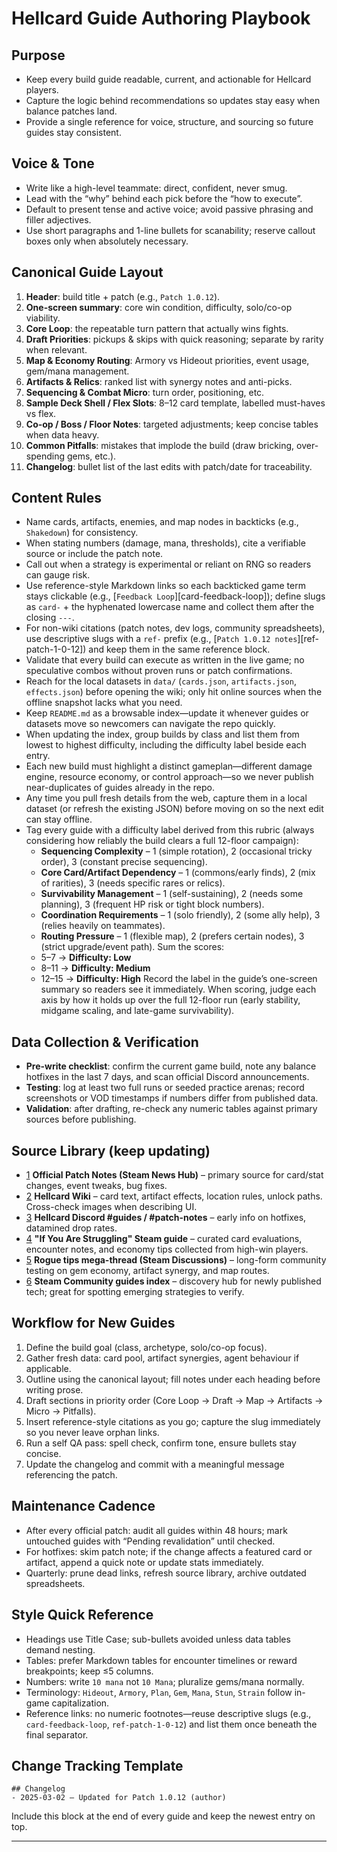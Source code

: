 # Hellcard Guide Authoring Playbook

## Purpose
- Keep every build guide readable, current, and actionable for Hellcard players.
- Capture the logic behind recommendations so updates stay easy when balance patches land.
- Provide a single reference for voice, structure, and sourcing so future guides stay consistent.

## Voice & Tone
- Write like a high-level teammate: direct, confident, never smug.
- Lead with the “why” behind each pick before the “how to execute”.
- Default to present tense and active voice; avoid passive phrasing and filler adjectives.
- Use short paragraphs and 1-line bullets for scanability; reserve callout boxes only when absolutely necessary.

## Canonical Guide Layout
1. **Header**: build title + patch (e.g., `Patch 1.0.12`).
2. **One-screen summary**: core win condition, difficulty, solo/co-op viability.
3. **Core Loop**: the repeatable turn pattern that actually wins fights.
4. **Draft Priorities**: pickups & skips with quick reasoning; separate by rarity when relevant.
5. **Map & Economy Routing**: Armory vs Hideout priorities, event usage, gem/mana management.
6. **Artifacts & Relics**: ranked list with synergy notes and anti-picks.
7. **Sequencing & Combat Micro**: turn order, positioning, etc.
8. **Sample Deck Shell / Flex Slots**: 8–12 card template, labelled must-haves vs flex.
9. **Co-op / Boss / Floor Notes**: targeted adjustments; keep concise tables when data heavy.
10. **Common Pitfalls**: mistakes that implode the build (draw bricking, over-spending gems, etc.).
11. **Changelog**: bullet list of the last edits with patch/date for traceability.

## Content Rules
- Name cards, artifacts, enemies, and map nodes in backticks (e.g., `Shakedown`) for consistency.
- When stating numbers (damage, mana, thresholds), cite a verifiable source or include the patch note.
- Call out when a strategy is experimental or reliant on RNG so readers can gauge risk.
- Use reference-style Markdown links so each backticked game term stays clickable (e.g., [`Feedback Loop`][card-feedback-loop]); define slugs as `card-` + the hyphenated lowercase name and collect them after the closing `---`.
- For non-wiki citations (patch notes, dev logs, community spreadsheets), use descriptive slugs with a `ref-` prefix (e.g., [`Patch 1.0.12 notes`][ref-patch-1-0-12]) and keep them in the same reference block.
- Validate that every build can execute as written in the live game; no speculative combos without proven runs or patch confirmations.
- Reach for the local datasets in `data/` (`cards.json`, `artifacts.json`, `effects.json`) before opening the wiki; only hit online sources when the offline snapshot lacks what you need.
- Keep `README.md` as a browsable index—update it whenever guides or datasets move so newcomers can navigate the repo quickly.
- When updating the index, group builds by class and list them from lowest to highest difficulty, including the difficulty label beside each entry.
- Each new build must highlight a distinct gameplan—different damage engine, resource economy, or control approach—so we never publish near-duplicates of guides already in the repo.
- Any time you pull fresh details from the web, capture them in a local dataset (or refresh the existing JSON) before moving on so the next edit can stay offline.
- Tag every guide with a difficulty label derived from this rubric (always considering how reliably the build clears a full 12-floor campaign):
  * **Sequencing Complexity** – 1 (simple rotation), 2 (occasional tricky order), 3 (constant precise sequencing).
  * **Core Card/Artifact Dependency** – 1 (commons/early finds), 2 (mix of rarities), 3 (needs specific rares or relics).
  * **Survivability Management** – 1 (self-sustaining), 2 (needs some planning), 3 (frequent HP risk or tight block numbers).
  * **Coordination Requirements** – 1 (solo friendly), 2 (some ally help), 3 (relies heavily on teammates).
  * **Routing Pressure** – 1 (flexible map), 2 (prefers certain nodes), 3 (strict upgrade/event path).
Sum the scores:
  * 5–7 → **Difficulty: Low**
  * 8–11 → **Difficulty: Medium**
  * 12–15 → **Difficulty: High**
Record the label in the guide’s one-screen summary so readers see it immediately.
When scoring, judge each axis by how it holds up over the full 12-floor run (early stability, midgame scaling, and late-game survivability).

## Data Collection & Verification
- **Pre-write checklist**: confirm the current game build, note any balance hotfixes in the last 7 days, and scan official Discord announcements.
- **Testing**: log at least two full runs or seeded practice arenas; record screenshots or VOD timestamps if numbers differ from published data.
- **Validation**: after drafting, re-check any numeric tables against primary sources before publishing.

## Source Library (keep updating)
- [1] **Official Patch Notes (Steam News Hub)** – primary source for card/stat changes, event tweaks, bug fixes.
- [2] **Hellcard Wiki** – card text, artifact effects, location rules, unlock paths. Cross-check images when describing UI.
- [3] **Hellcard Discord #guides / #patch-notes** – early info on hotfixes, datamined drop rates.
- [4] **"If You Are Struggling" Steam guide** – curated card evaluations, encounter notes, and economy tips collected from high-win players.
- [5] **Rogue tips mega-thread (Steam Discussions)** – long-form community testing on gem economy, artifact synergy, and map routes.
- [6] **Steam Community guides index** – discovery hub for newly published tech; great for spotting emerging strategies to verify.

## Workflow for New Guides
1. Define the build goal (class, archetype, solo/co-op focus).
2. Gather fresh data: card pool, artifact synergies, agent behaviour if applicable.
3. Outline using the canonical layout; fill notes under each heading before writing prose.
4. Draft sections in priority order (Core Loop → Draft → Map → Artifacts → Micro → Pitfalls).
5. Insert reference-style citations as you go; capture the slug immediately so you never leave orphan links.
6. Run a self QA pass: spell check, confirm tone, ensure bullets stay concise.
7. Update the changelog and commit with a meaningful message referencing the patch.

## Maintenance Cadence
- After every official patch: audit all guides within 48 hours; mark untouched guides with “Pending revalidation” until checked.
- For hotfixes: skim patch note; if the change affects a featured card or artifact, append a quick note or update stats immediately.
- Quarterly: prune dead links, refresh source library, archive outdated spreadsheets.

## Style Quick Reference
- Headings use Title Case; sub-bullets avoided unless data tables demand nesting.
- Tables: prefer Markdown tables for encounter timelines or reward breakpoints; keep ≤5 columns.
- Numbers: write `10 mana` not `10 Mana`; pluralize gems/mana normally.
- Terminology: `Hideout`, `Armory`, `Plan`, `Gem`, `Mana`, `Stun`, `Strain` follow in-game capitalization.
- Reference links: no numeric footnotes—reuse descriptive slugs (e.g., `card-feedback-loop`, `ref-patch-1-0-12`) and list them once beneath the final separator.

## Change Tracking Template
```
## Changelog
- 2025-03-02 – Updated for Patch 1.0.12 (author)
```
Include this block at the end of every guide and keep the newest entry on top.

---

[1]: https://store.steampowered.com/news/app/1201540 "HELLCARD Steam News"
[2]: https://hellcard.fandom.com/wiki/Hellcard_Wiki "HELLCARD Wiki"
[3]: https://discord.gg/hellcard "Hellcard Official Discord"
[4]: https://steamcommunity.com/sharedfiles/filedetails/?id=2940088889 "If you are struggling – Steam Guide"
[5]: https://steamcommunity.com/app/1201540/discussions/0/3776868105346454307/ "Rogue Tips? – Steam Discussions"
[6]: https://steamcommunity.com/app/1201540/guides/ "Steam Community Guides"
